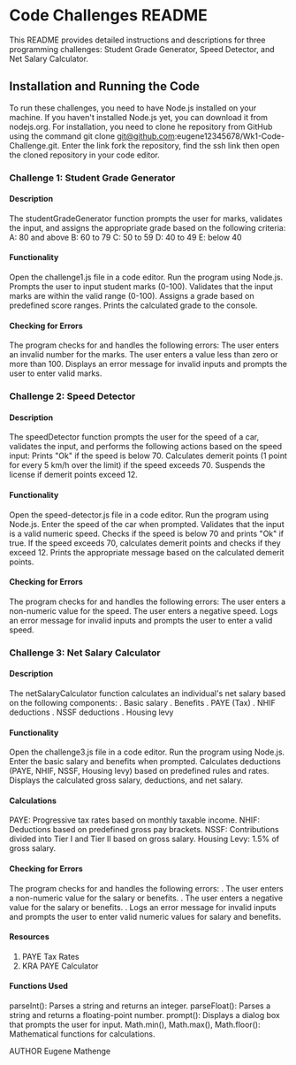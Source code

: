 # Code Challenges README
This README provides detailed instructions and descriptions for three programming challenges: Student Grade Generator, Speed Detector, and Net Salary Calculator.

## Installation and Running the Code
To run these challenges, you need to have Node.js installed on your machine. If you haven't installed Node.js yet, you can download it from nodejs.org.
For installation, you need to clone he repository from GitHub using the command git clone git@github.com:eugene12345678/Wk1-Code-Challenge.git. Enter the link fork the repository, find the ssh link then open the cloned repository in your code editor.

### Challenge 1: Student Grade Generator
#### Description
The studentGradeGenerator function prompts the user for marks, validates the input, and assigns the appropriate grade based on the following criteria:
A: 80 and above
B: 60 to 79
C: 50 to 59
D: 40 to 49
E: below 40
#### Functionality
Open the challenge1.js file in a code editor.
Run the program using Node.js.
Prompts the user to input student marks (0-100).
Validates that the input marks are within the valid range (0-100).
Assigns a grade based on predefined score ranges.
Prints the calculated grade to the console.
#### Checking for Errors
The program checks for and handles the following errors:
The user enters an invalid number for the marks.
The user enters a value less than zero or more than 100.
Displays an error message for invalid inputs and prompts the user to enter valid marks.

### Challenge 2: Speed Detector
#### Description
The speedDetector function prompts the user for the speed of a car, validates the input, and performs the following actions based on the speed input:
Prints "Ok" if the speed is below 70.
Calculates demerit points (1 point for every 5 km/h over the limit) if the speed exceeds 70.
Suspends the license if demerit points exceed 12.
#### Functionality
Open the speed-detector.js file in a code editor.
Run the program using Node.js.
Enter the speed of the car when prompted.
Validates that the input is a valid numeric speed.
Checks if the speed is below 70 and prints "Ok" if true.
If the speed exceeds 70, calculates demerit points and checks if they exceed 12.
Prints the appropriate message based on the calculated demerit points.
#### Checking for Errors
The program checks for and handles the following errors:
The user enters a non-numeric value for the speed.
The user enters a negative speed.
Logs an error message for invalid inputs and prompts the user to enter a valid speed.

### Challenge 3: Net Salary Calculator
#### Description
The netSalaryCalculator function calculates an individual's net salary based on the following components:
. Basic salary
. Benefits
. PAYE (Tax)
. NHIF deductions
. NSSF deductions
. Housing levy

#### Functionality
Open the challenge3.js file in a code editor.
Run the program using Node.js.
Enter the basic salary and benefits when prompted.
Calculates deductions (PAYE, NHIF, NSSF, Housing levy) based on predefined rules and rates.
Displays the calculated gross salary, deductions, and net salary.
#### Calculations
PAYE: Progressive tax rates based on monthly taxable income.
NHIF: Deductions based on predefined gross pay brackets.
NSSF: Contributions divided into Tier I and Tier II based on gross salary.
Housing Levy: 1.5% of gross salary.
#### Checking for Errors
The program checks for and handles the following errors:
. The user enters a non-numeric value for the salary or benefits.
. The user enters a negative value for the salary or benefits.
. Logs an error message for invalid inputs and prompts the user to enter valid numeric values for salary and benefits.
#### Resources
1. PAYE Tax Rates
2. KRA PAYE Calculator
#### Functions Used
parseInt(): Parses a string and returns an integer.
parseFloat(): Parses a string and returns a floating-point number.
prompt(): Displays a dialog box that prompts the user for input.
Math.min(), Math.max(), Math.floor(): Mathematical functions for calculations.

AUTHOR 
Eugene Mathenge